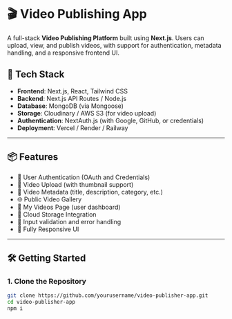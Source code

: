 # 🎬 Video Publishing App

A full-stack **Video Publishing Platform** built using **Next.js**. Users can upload, view, and publish videos, with support for authentication, metadata handling, and a responsive frontend UI.

## 🚀 Tech Stack

- **Frontend**: Next.js, React, Tailwind CSS
- **Backend**: Next.js API Routes / Node.js
- **Database**: MongoDB (via Mongoose)
- **Storage**: Cloudinary / AWS S3 (for video upload)
- **Authentication**: NextAuth.js (with Google, GitHub, or credentials)
- **Deployment**: Vercel / Render / Railway

---

## 📦 Features

- 🔐 User Authentication (OAuth and Credentials)
- 🎥 Video Upload (with thumbnail support)
- 📝 Video Metadata (title, description, category, etc.)
- 🌐 Public Video Gallery
- 👤 My Videos Page (user dashboard)
- 📁 Cloud Storage Integration
- 🧼 Input validation and error handling
- 📱 Fully Responsive UI

---

## 🛠️ Getting Started

### 1. Clone the Repository

```bash
git clone https://github.com/yourusername/video-publisher-app.git
cd video-publisher-app
npm i
```
